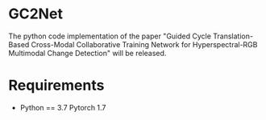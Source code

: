 # GC2Net

The python code implementation of the paper "Guided Cycle Translation-Based Cross-Modal Collaborative Training Network for Hyperspectral-RGB Multimodal Change Detection" will be released.

# Requirements

* Python == 3.7 Pytorch 1.7
